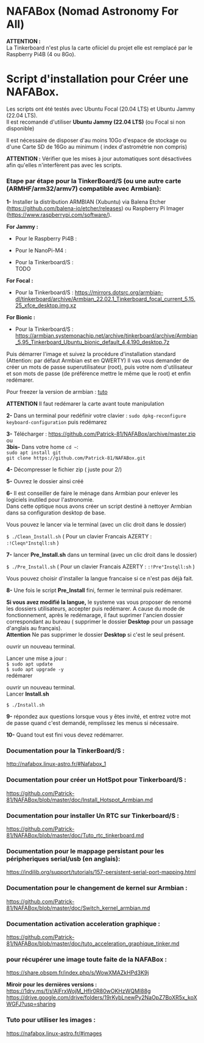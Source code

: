 # NAFABox (Nomad Astronomy For All)

**ATTENTION :**   
La Tinkerboard n'est plus la carte ofiiciel du projet elle est remplacé par le Raspberry Pi4B (4 ou 8Go).   

# Script d'installation pour Créer une NAFABox.

Les scripts ont été testés avec Ubuntu Focal (20.04 LTS) et Ubuntu Jammy (22.04 LTS).  
Il est recomandé d'utiliser **Ubuntu Jammy (22.04 LTS)** (ou Focal si non disponible)

Il est nécessaire de disposer d'au moins 10Go d'espace de stockage ou d'une Carte SD de 16Go au minimum ( index d'astrométrie non compris)  

**ATTENTION :** Vérifier que les mises à jour automatiques sont désactivées afin qu'elles n'interfèrent pas avec les scripts.


### Etape par étape pour la TinkerBoard/S (ou une autre carte (ARMHF/arm32/armv7) compatible avec Armbian):

__1-__ Installer la distribution ARMBIAN (Xubuntu) via Balena Etcher (https://github.com/balena-io/etcher/releases) ou Raspberry Pi Imager (https://www.raspberrypi.com/software/).    

__For Jammy :__   
- Pour le Raspberry Pi4B :   


- Pour le NanoPi-M4 :    


- Pour la Tinkerboard/S :    
TODO    

__For Focal :__  
- Pour la Tinkerboard/S :
https://mirrors.dotsrc.org/armbian-dl/tinkerboard/archive/Armbian_22.02.1_Tinkerboard_focal_current_5.15.25_xfce_desktop.img.xz

__For Bionic :__    
- Pour la Tinkerboard/S :
https://armbian.systemonachip.net/archive/tinkerboard/archive/Armbian_5.95_Tinkerboard_Ubuntu_bionic_default_4.4.190_desktop.7z    

Puis démarrer l'image et suivez la procédure d'installation standard (Attention: par défaut Armbian est en QWERTY)
Il vas vous demander de créer un mots de passe superutilisateur (root), puis votre nom d'utilisateur et son mots de passe (de préférence mettre le même que le root) et enfin redémarer.

Pour freezer la version de armbian : [tuto](https://github.com/Patrick-81/NAFABox/blob/master/doc/Switch_kernel_armbain.md#optionnel-mais-conseill%C3%A9-surtout-en-version-next-et-nightly)

**ATTENTION** Il faut redémarer la carte avant toute manipulation     

__2-__ Dans un terminal pour redéfinir votre clavier : `sudo dpkg-reconfigure keyboard-configuration` puis redémarez   

__3-__ Télécharger :  https://github.com/Patrick-81/NAFABox/archive/master.zip  
ou  
__3bis-__ Dans votre home `cd ~`:   
`sudo apt install git`   
`git clone https://github.com/Patrick-81/NAFABox.git`

__4-__ Décompresser le fichier zip ( juste pour 2/)

__5-__ Ouvrez le dossier ainsi créé

__6-__ Il est conseiller de faire le ménage dans Armbian pour enlever les logiciels inutiled pour l'astronomie.   
Dans cette optique nous avons créer un script destiné à nettoyer Armbian dans sa configuration desktop de base.

Vous pouvez le lancer via le terminal (avec un clic droit dans le dossier)

`$ ./Clean_Install.sh` 
( Pour un clavier Francais AZERTY : `:!Cleqn°Instqll:sh` ) 

__7-__ lancer **Pre_Install.sh** dans un terminal (avec un clic droit dans le dossier)

`$ ./Pre_Install.sh` 
( Pour un clavier Francais AZERTY : `:!Pre°Instqll:sh` ) 

Vous pouvez choisir d'installer la langue francaise si ce n'est pas déjà fait.

__8-__ Une fois le script __Pre_Install__ fini, fermer le terminal puis redémarer.

__Si vous avez modifié la langue,__ le systeme vas vous proposer de renomé les dossiers utilisateurs, accepter puis redémarer. A cause du mode de fonctionnement, après le redémarage, il faut suprimer l'ancien dossier correspondant au bureau ( supprimer le dossier __Desktop__ pour un passage d'anglais au français).    
__Attention__ Ne pas supprimer le dossier __Desktop__ si c'est le seul présent.

ouvrir un nouveau terminal.

Lancer une mise a jour :    
`$ sudo apt update`      
`$ sudo apt upgrade -y`    
redémarer

ouvrir un nouveau terminal.    
Lancer __Install.sh__

`$ ./Install.sh` 

__9-__ répondez aux questions lorsque vous y êtes invité, et entrez votre mot de passe quand c'est demandé, remplissez les menus si nécessaire.

__10-__ Quand tout est fini vous devez redémarrer.


### Documentation pour la TinkerBoard/S :   
http://nafabox.linux-astro.fr/#Nafabox_1

### Documentation pour créer un HotSpot pour Tinkerboard/S :  
https://github.com/Patrick-81/NAFABox/blob/master/doc/Install_Hotspot_Armbian.md   

### Documentation pour installer Un RTC sur Tinkerboard/S :   
https://github.com/Patrick-81/NAFABox/blob/master/doc/Tuto_rtc_tinkerboard.md

### Documentation pour le mappage persistant pour les péripheriques serial/usb (en anglais):   
https://indilib.org/support/tutorials/157-persistent-serial-port-mapping.html

### Documentation pour le changement de kernel sur Armbian :
https://github.com/Patrick-81/NAFABox/blob/master/doc/Switch_kernel_armbian.md

### Documentation activation acceleration graphique :
https://github.com/Patrick-81/NAFABox/blob/master/doc/tuto_acceleration_graphique_tinker.md

### pour récupérer une image toute faite de la NAFABox :   
https://share.obspm.fr/index.php/s/WowXMAZkHPd3K9j

**Miroir pour les dernières versions :**  
https://1drv.ms/f/s!AlFrxWojM_Hflr0R80wOKHzWQMI88g    
https://drive.google.com/drive/folders/19rKybLnewPy2NaOpZ7BoXR5x_koXWGFJ?usp=sharing  

### Tuto pour utiliser les images :   
https://nafabox.linux-astro.fr/#images
